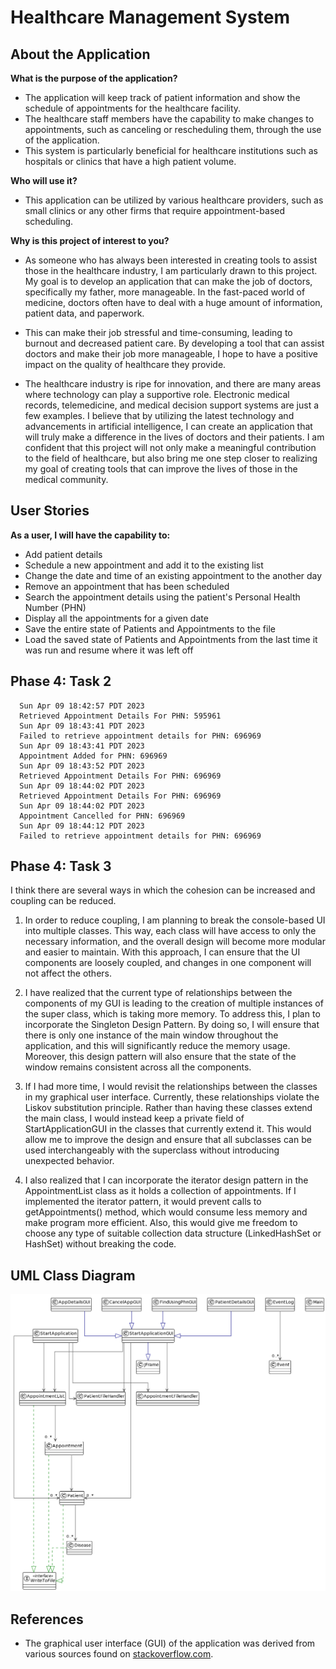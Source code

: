 # Healthcare Management System 

## About the Application 


**What is the purpose of the application?** 

- The application will keep track of patient information and show the schedule of appointments for the healthcare facility.
- The healthcare staff members have the capability to make changes to appointments, such as canceling or rescheduling 
 them, through the use of the application. 
- This system is particularly beneficial for healthcare institutions such as hospitals or 
  clinics that have a high patient volume. 

**Who will use it?**
- This application can be utilized by various healthcare providers, 
  such as small clinics or any other firms that require appointment-based scheduling.

**Why is this project of interest to you?**

- As someone who has always been interested in creating tools to assist those in the healthcare industry, 
I am particularly drawn to this project. My goal is to develop an application that can make the job of doctors, 
specifically my father, more manageable.
In the fast-paced world of medicine, doctors often have to deal with a huge amount of information, patient data, and paperwork. 

- This can make their job stressful and time-consuming, leading to burnout and decreased patient care. 
By developing a tool that can assist doctors and make their job more manageable, I hope to have a positive impact on the 
quality of healthcare they provide.

- The healthcare industry is ripe for innovation, and there are many areas where technology can play a supportive role. 
Electronic medical records, telemedicine, and medical decision support systems are just a few examples. 
I believe that by utilizing the latest technology and advancements in artificial intelligence, 
I can create an application that will truly make a difference in the lives of doctors and their patients.
I am confident that this project will not only make a meaningful contribution to the field of healthcare, 
but also bring me one step closer to realizing my goal of creating tools that can improve the lives of those in the 
medical community.

## User Stories

**As a user, I will have the capability to:**

- Add patient details
- Schedule a new appointment and add it to the existing list
- Change the date and time of an existing appointment to the another day
- Remove an appointment that has been scheduled
- Search the appointment details using the patient's Personal Health Number (PHN)
- Display all the appointments for a given date
- Save the entire state of Patients and Appointments to the file 
- Load the saved state of Patients and Appointments from the last time it was run 
  and resume where it was left off

## Phase 4: Task 2
~~~
  Sun Apr 09 18:42:57 PDT 2023 
  Retrieved Appointment Details For PHN: 595961
  Sun Apr 09 18:43:41 PDT 2023 
  Failed to retrieve appointment details for PHN: 696969
  Sun Apr 09 18:43:41 PDT 2023 
  Appointment Added for PHN: 696969
  Sun Apr 09 18:43:52 PDT 2023 
  Retrieved Appointment Details For PHN: 696969
  Sun Apr 09 18:44:02 PDT 2023 
  Retrieved Appointment Details For PHN: 696969
  Sun Apr 09 18:44:02 PDT 2023 
  Appointment Cancelled for PHN: 696969
  Sun Apr 09 18:44:12 PDT 2023 
  Failed to retrieve appointment details for PHN: 696969
~~~
## Phase 4: Task 3
I think there are several ways in which the cohesion can be increased and coupling can be reduced.

1. In order to reduce coupling, I am planning to break the console-based UI into multiple classes. This way, each class 
   will have access to only the necessary information, and the overall design will become more modular and easier 
   to maintain. With this approach, I can ensure that the UI components are loosely coupled, and changes in one 
   component will not affect the others.


2. I have realized that the current type of relationships between the components of my GUI is leading to the creation 
   of multiple instances of the super class, which is taking more memory. To address this, I plan to incorporate 
   the Singleton Design Pattern. By doing so, I will ensure that there is only one instance of the main window 
   throughout the application, and this will significantly reduce the memory usage. Moreover, 
   this design pattern will also ensure that the state of the window remains consistent across all the components.


3. If I had more time, I would revisit the relationships between the classes in my graphical user interface. 
   Currently, these relationships violate the Liskov substitution principle. Rather than having these classes extend
   the main class, I would instead keep a private field of StartApplicationGUI in the classes that currently extend it. 
   This would allow me to improve the design and ensure that all subclasses can be used interchangeably with the 
   superclass without introducing unexpected behavior.


4. I also realized that I can incorporate the iterator design pattern in the AppointmentList class as it holds 
   a collection of appointments. If I implemented the iterator pattern, it would prevent calls to getAppointments() 
   method, which would consume less memory and make program more efficient. Also, this would give me freedom to choose 
   any type of suitable collection data structure (LinkedHashSet or HashSet) without breaking the code.


## UML Class Diagram 
<img height="475" src="UML_Design_Diagram.png" width="800"/>

## References

- The graphical user interface (GUI) of the application was derived from various sources found on
  [stackoverflow.com](https://stackoverflow.com/). 